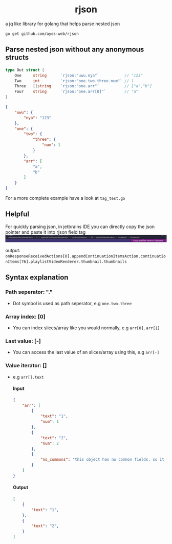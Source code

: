 <h1 align="center">rjson</h1>

a jq like library for golang that helps parse nested json

```
go get github.com/ayes-web/rjson
```

## Parse nested json without any anonymous structs
```go
type Out struct {
	One     string      `rjson:"uwu.nya"`           // "123"
	Two     int         `rjson:"one.two.three.num"` // 1
	Three   []string    `rjson:"one.arr"`           // ["a","b"]
    Four    string      `rjson:"one.arr[0]"`        // "a"
}
```

```json
{
    "uwu": {
        "nya": "123"
    },
    "one": {
        "two": {
            "three": {
                "num": 1
            }
        },
        "arr": [
            "a",
            "b"
        ]
    }
}
```

For a more complete example have a look at `tag_test.go`

## Helpful

For quickly parsing json, in jetbrains IDE you can directly copy the json pointer and paste it into rjson field tag
![tip](jetbrains-copy.png)

output: ``onResponseReceivedActions[0].appendContinuationItemsAction.continuationItems[76].playlistVideoRenderer.thumbnail.thumbnails``


## Syntax explanation

### Path seperator: "."
- Dot symbol is used as path seperator, e.g `one.two.three`

### Array index: [0]
- You can index slices/array like you would normally, e.g `arr[0]`, `arr[1]`

### Last value: [-]
- You can access the last value of an slices/array using this, e.g `arr[-]`

### Value iterator: []

- e.g `arr[].text`

    #### Input
    ```json
	{
	    "arr": [
	        {
	            "text": "1",
	            "num": 1
	        },
	        {
	            "text": "2",
	            "num": 2
	        },
	        {
	            "no_commons": "this object has no common fields, so it wont be included"
	        }
	    ]
	}
    ```

    #### Output
    ```json
    [
        {
            "text": "1",
        },
        {
            "text": "2",
        }
    ]
    ```
